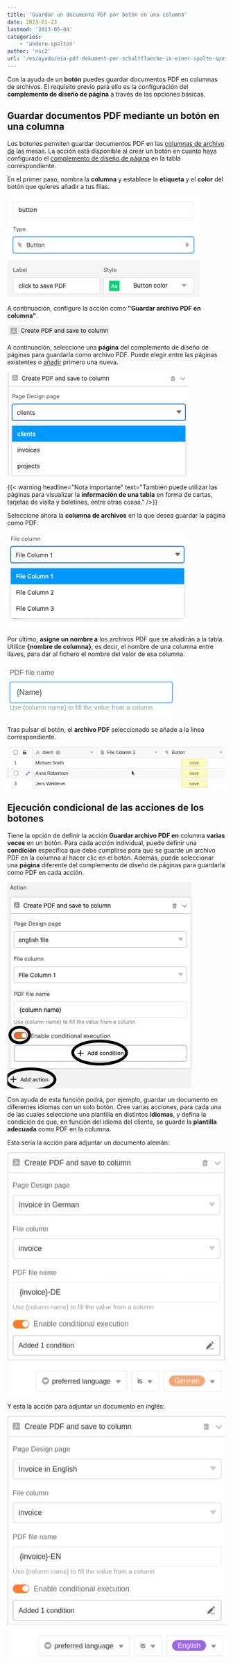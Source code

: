 ```yaml
---
title: 'Guardar un documento PDF por botón en una columna'
date: 2023-01-23
lastmod: '2023-05-04'
categories:
    - 'andere-spalten'
author: 'nsc2'
url: '/es/ayuda/ein-pdf-dokument-per-schaltflaeche-in-einer-spalte-speichern'
---
```


Con la ayuda de un **botón** puedes guardar documentos PDF en columnas de archivos. El requisito previo para ello es la configuración del **complemento de diseño de página** a través de las opciones básicas.

## Guardar documentos PDF mediante un botón en una columna

Los botones permiten guardar documentos PDF en las [columnas de archivo de](https://seatable.io/es/docs/datei-und-bildanhaenge/die-datei-spalte/) las mesas. La acción está disponible al crear un botón en cuanto haya configurado el [complemento de diseño de página](https://seatable.io/es/?post_type=docs&p=19223) en la tabla correspondiente.

En el primer paso, nombra la **columna** y establece la **etiqueta** y el **color** del botón que quieres añadir a tus filas.

![Nombrar la línea, etiquetar y seleccionar el color del botón](images/name-button-and-select-colour.png)

A continuación, configure la acción como **"Guardar archivo PDF en columna"**.

![Seleccionar la acción: Guardar archivo PDF en columna](images/create-pdf-design-and-save-to-column.png)

A continuación, seleccione una **página** del complemento de diseño de páginas para guardarla como archivo PDF. Puede elegir entre las páginas existentes o [añadir](https://seatable.io/es/?post_type=docs&p=19223) primero una nueva.

![Selección de la página del plug-in de diseño de página que debe guardarse como PDF en la columna.](images/select-file-to-create-PDF-with.png)

{{< warning  headline="Nota importante"  text="También puede utilizar las páginas para visualizar la **información de una tabla** en forma de cartas, tarjetas de visita y boletines, entre otras cosas." />}}

Seleccione ahora la **columna de archivos** en la que desea guardar la página como PDF.

![Seleccione la columna de archivo en la que se guardará el archivo PDF.](images/select-column-to-put-PDF.png)

Por último, **asigne un nombre a** los archivos PDF que se añadirán a la tabla. Utilice **{nombre de columna}**, es decir, el nombre de una columna entre llaves, para dar al fichero el nombre del valor de esa columna.

![Nombre de los archivos](images/PDF-file-name.png)

Tras pulsar el botón, el **archivo PDF** seleccionado se añade a la línea correspondiente.

![Desencadenar la acción activando el botón](images/pdf-example.gif)

## Ejecución condicional de las acciones de los botones

Tiene la opción de definir la acción **Guardar archivo PDF en** columna **varias veces** en un botón. Para cada acción individual, puede definir una **condición** específica que debe cumplirse para que se guarde un archivo PDF en la columna al hacer clic en el botón. Además, puede seleccionar una **página** diferente del complemento de diseño de páginas para guardarla como PDF en cada acción.

![Definición de varias acciones para un botón y adición de condiciones específicas para ejecutar la acción](images/add-several-actions-and-conditions-to-button.jpg)

Con ayuda de esta función podrá, por ejemplo, guardar un documento en diferentes idiomas con un solo botón. Cree varias acciones, para cada una de las cuales seleccione una plantilla en distintos **idiomas**, y defina la condición de que, en función del idioma del cliente, se guarde la **plantilla adecuada** como PDF en la columna.

Esta sería la acción para adjuntar un documento alemán:

![Definición de diferentes plantillas en diferentes idiomas para cada acción, de forma que se guarde la plantilla adecuada en la columna en función del origen del cliente y de la condición de filtro que se aplique.](images/create-pdf-via-button-condition-1.png)

Y esta la acción para adjuntar un documento en inglés:

![Definición de diferentes plantillas en diferentes idiomas para cada acción, de forma que se guarde la plantilla adecuada en la columna en función del origen del cliente y de la condición de filtro que se aplique.](images/create-pdf-via-button-condition-2.png)
